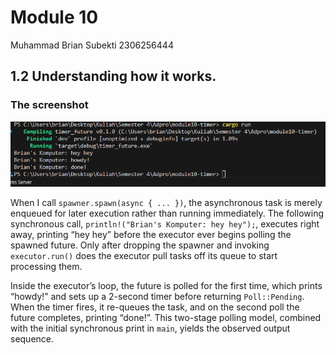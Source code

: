 
# Module 10

Muhammad Brian Subekti 2306256444

## 1.2 Understanding how it works.

### The screenshot

![Program Output](img\First_img.png)

When I call `spawner.spawn(async { ... })`, the asynchronous task is merely enqueued for later execution rather than running immediately. The following synchronous call, `println!("Brian's Komputer: hey hey");`, executes right away, printing “hey hey” before the executor ever begins polling the spawned future. Only after dropping the spawner and invoking `executor.run()` does the executor pull tasks off its queue to start processing them.

Inside the executor’s loop, the future is polled for the first time, which prints “howdy!” and sets up a 2-second timer before returning `Poll::Pending`. When the timer fires, it re-queues the task, and on the second poll the future completes, printing “done!”. This two-stage polling model, combined with the initial synchronous print in `main`, yields the observed output sequence.


